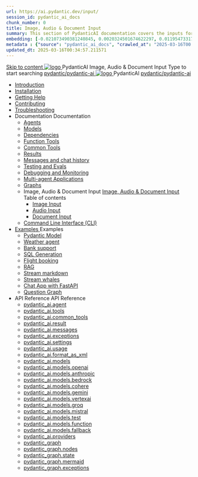 ```yaml
---
url: https://ai.pydantic.dev/input/
session_id: pydantic_ai_docs
chunk_number: 0
title: Image, Audio & Document Input
summary: This section of PydanticAI documentation covers the inputs for processing images, audio, and documents, providing links to various resources such as installation, troubleshooting, and contributing.
embedding: [-0.021073490381240845, 0.0020324501674622297, 0.011954733170568943, -0.01993909850716591, 0.015794210135936737, 0.015357905998826027, -0.03344998508691788, 0.02795255184173584, -0.005264736711978912, 0.011074853129684925, 0.005711948499083519, -0.07248466461896896, -0.028505204245448112, -0.03263555094599724, 0.00839158333837986, 0.012332864105701447, -0.036387763917446136, 0.005991910118609667, -3.6614324926631525e-05, 0.05930827558040619, 0.05767940729856491, -0.006504567340016365, 0.010027723386883736, 0.017117666080594063, 0.033391810953617096, 0.004028541501611471, 0.0005208380753174424, 0.05840658023953438, 0.019691860303282738, -0.03580602630972862, 0.009133299812674522, -0.023560423403978348, -0.03906376287341118, -0.001307094469666481, 0.011707494035363197, 0.014470754191279411, -0.01082761399447918, 0.012609189376235008, -0.021480707451701164, 0.021626142784953117, 0.011118483729660511, -0.05468345060944557, 0.038045719265937805, 0.018266599625349045, -0.071146659553051, -0.0011334818555042148, 0.0036122347228229046, 0.022498751059174538, 0.0021469800267368555, 0.002636004239320755, -0.08685360848903656, 0.010529473423957825, -0.03734763339161873, 0.009925919584929943, -0.012405580841004848, -0.002154251793399453, -0.04342680424451828, 0.014136253856122494, 0.0004849338729400188, -0.04171067476272583, 0.023662228137254715, -0.002632368355989456, 0.005101122427731752, 0.07353179156780243, -0.05162932351231575, 0.002857792191207409, -0.0586392767727375, 0.00926419161260128, -0.06416579335927963, -0.04226332902908325, 0.03696950525045395, 0.03886015713214874, -0.04136163368821144, -0.059628233313560486, -0.014259873889386654, -0.025712857022881508, 0.021669771522283554, 0.0758005753159523, -0.021364359185099602, -0.06678362190723419, -0.0009371449123136699, 0.04380493611097336, -0.005813752766698599, -0.016463208943605423, -0.026963595300912857, -0.007933463901281357, -0.025247465819120407, -0.005064764060080051, -0.012841884978115559, -0.030715811997652054, -0.03408989682793617, -0.002755987923592329, -0.030657637864351273, 0.006006453651934862, 0.05951188504695892, 0.015997817739844322, -0.0007694405503571033, 0.00036563194589689374, -0.006617279257625341, 0.010733081959187984, 0.017728490754961967, -0.03147207200527191, -0.042001545429229736, 0.01896468736231327, 0.03278098255395889, -0.017452165484428406, 0.024563923478126526, -0.015706948935985565, -0.006035540718585253, -0.004592101089656353, -0.11274099349975586, -0.02536381408572197, -0.04217606782913208, 0.031152116134762764, -0.053083669394254684, -0.014419851824641228, 0.013329091481864452, -0.005293823778629303, -0.004806617274880409, -0.04953506216406822, -0.03694041818380356, 0.008718810975551605, 0.013779939152300358, 0.01132209226489067, 0.04915693402290344, 0.00038017542101442814, -0.024593010544776917, -0.034235332161188126, -0.0589592345058918, -0.025378357619047165, 0.01940099149942398, -0.0064791166223585606, 0.03696950525045395, -0.036736808717250824, -0.010863972827792168, -0.020040903240442276, -0.022382402792572975, 0.005573785398155451, -0.039790935814380646, 0.035456981509923935, 0.046306412667036057, -0.022309685125947, -0.013809026218950748, 0.040634460747241974, -0.03359542042016983, 0.006053720135241747, -0.03621324524283409, -0.010471299290657043, -0.04077989235520363, 0.011685679666697979, 0.038947414606809616, 0.02364768460392952, -0.04682997614145279, -0.04377584904432297, -0.03359542042016983, 0.020520837977528572, 0.038074806332588196, 0.03321728855371475, 0.0022269689943641424, -0.04778984561562538, -0.011758396402001381, 0.03987819701433182, -0.024287596344947815, 0.0030904875602573156, -0.029988637194037437, -0.0051847477443516254, -0.04002363234758377, -0.006268236320465803, -0.05430532246828079, -0.05605053901672363, -0.03385720029473305, -0.02111712098121643, -0.01833931729197502, 0.00336135970428586, -0.0006517292931675911, -0.03536972403526306, -0.014543470926582813, -0.025872835889458656, -0.022164249792695045, -0.0461609773337841, -0.02754533477127552, 0.002043357817456126, -0.033769939094781876, -0.018513839691877365, 0.006315502338111401, -0.033304549753665924, -0.008922419510781765, 0.011423896998167038, -0.03353724628686905, 0.055323366075754166, 0.013990819454193115, 0.039820022881031036, 0.05069854110479355, 0.02770531363785267, 0.03281006962060928, -0.0365041121840477, 0.07073944807052612, -0.02436031401157379, 0.01956096850335598, -0.004639367572963238, 0.006548197939991951, 0.02133527211844921, 0.013452710583806038, 0.011227560229599476, -0.0011852929601445794, -0.037696678191423416, 0.014448938891291618, 0.005395628046244383, -0.020579012110829353, -0.02745807357132435, 0.05538154020905495, -0.05968640744686127, 0.016259601339697838, -0.0165359266102314, -0.03664954751729965, 0.0018888333579525352, -0.06439848989248276, 0.01705949194729328, -0.007773485500365496, 0.032461028546094894, -0.03609689697623253, 0.07103031128644943, 0.0405471995472908, 0.003948552533984184, -0.012551016174256802, 0.011394809931516647, 0.0442994125187397, -0.05509066954255104, 0.027778029441833496, 0.004413943737745285, 0.015328818932175636, 0.019604599103331566, -0.0032904604449868202, 0.0029286914505064487, 0.014907058328390121, -0.046190064400434494, 0.01662318781018257, -0.012049266137182713, 0.012740081176161766, -0.008195245638489723, 0.006090078502893448, -0.004628459922969341, 0.012543744407594204, 0.02866518124938011, 0.0035613325890153646, 0.006664545740932226, -0.01065309252589941, -0.03342089802026749, 0.039820022881031036, 0.046655457466840744, 0.029130572453141212, -0.010929418727755547, 0.00839158333837986, 0.004984774626791477, 0.0016952233854681253, -0.021349815651774406, -0.0294796172529459, 0.005061128176748753, -0.032839156687259674, 0.02190246805548668, 0.0049993181601166725, 0.02078261971473694, -0.01759760081768036, -0.012420124374330044, -0.006908148992806673, -0.027239922434091568, -0.027385355904698372, 0.03606780990958214, -0.05026223883032799, -0.04639367386698723, 0.00655183382332325, 0.03443894162774086, 0.059570059180259705, -0.017583057284355164, -0.05299640819430351, 0.02092805504798889, 0.00038381130434572697, 0.025043858215212822, -0.0026032812893390656, 0.013823569752275944, -0.007817115634679794, 0.0030650366097688675, 0.03824932873249054, 0.03737672045826912, -0.007304458413273096, 0.03667863458395004, 0.010660364292562008, -0.03539881110191345, -0.012820069678127766, -0.02040448971092701, 0.04133254662156105, 0.01034040842205286, 0.040663544088602066, -0.035078853368759155, 0.025232922285795212, -0.010238603688776493, 0.0642821416258812, 0.013983547687530518, 0.04269963130354881, -0.007737126667052507, 0.04851701855659485, 0.0030614007264375687, -0.00987501721829176, -0.007584420498460531, -0.012485570274293423, 0.02108803391456604, -0.011685679666697979, -0.0101367998868227, 0.04982593283057213, -0.03909284994006157, -0.03833658993244171, 0.013343635015189648, -0.004755714908242226, -0.04037267714738846, -0.02702176943421364, -0.0318211168050766, 0.07388083636760712, -0.01299459207803011, 0.044968415051698685, -0.040285415947437286, -0.04746989160776138, -0.04464845731854439, 0.053549062460660934, 0.02236785925924778, -0.058319319039583206, -0.002617824822664261, -0.0012607371900230646, 0.0022178792860358953, -0.03528246283531189, -0.0318211168050766, 0.01659410074353218, -0.009962277486920357, -0.008726082742214203, 0.023371359333395958, -0.010304049588739872, -0.03440985456109047, -0.02539290115237236, 0.01566331833600998, -0.032926417887210846, 0.026629095897078514, -0.056486841291189194, -0.05293823406100273, -0.03830750286579132, -0.005711948499083519, -0.0017224923940375447, 0.013852656818926334, -0.0036922236904501915, 0.034671634435653687, -0.003186838235706091, -0.0010198609670624137, -0.010442212224006653, -0.0012389220064505935, 0.015227014198899269, 0.03886015713214874, -0.029392356052994728, 0.000814888859167695, -0.025654682889580727, -0.017946643754839897, -0.03627141937613487, 0.01896468736231327, -0.06945961713790894, -0.010783984325826168, -0.009024224244058132, 0.007489887531846762, 0.0028341589495539665, -0.004446666222065687, -0.02683270536363125, -0.03342089802026749, 0.010522201657295227, -0.004588465206325054, 0.01961914263665676, 0.0008453392656520009, -0.011053037829697132, -0.021451620385050774, -0.024374857544898987, -0.04735354334115982, -0.0474117174744606, 0.0009030586807057261, -0.0016588646685704589, 0.03746398165822029, -0.004050356801599264, 0.003434077138081193, 0.02212061919271946, 0.008551561273634434, 0.032926417887210846, 0.02274598926305771, -0.0008271599072031677, 0.008522474206984043, 5.4623233154416084e-05, 0.05939553678035736, 0.06055901572108269, -0.029625050723552704, -0.023225924000144005, 0.005588328931480646, 0.02405490167438984, 0.016245057806372643, -0.020855337381362915, 0.01628868840634823, 0.05750488489866257, 0.012201972305774689, 0.013409080915153027, 0.012776440009474754, -0.02748716063797474, 0.0057228561490774155, -0.00772985490038991, 0.01213652640581131, 0.06556196510791779, 0.026410944759845734, 0.007504431065171957, -0.013350906781852245, 0.046306412667036057, -0.024723900482058525, 0.013903558254241943, -0.030861245468258858, -0.018397491425275803, -0.04682997614145279, 0.014979775063693523, 0.01737944781780243, 0.00882788747549057, 0.048836976289749146, -0.022353315725922585, -0.07044857740402222, -0.037580329924821854, -0.022978683933615685, -0.07039040327072144, 0.0517747588455677, 0.07649865746498108, -0.022222423925995827, 0.02770531363785267, -0.04569558799266815, 0.004653910640627146, 0.0150524927303195, 0.053549062460660934, 0.0018724718829616904, 0.016041448339819908, -0.027821660041809082, 0.003135936101898551, 0.038452938199043274, 0.012071081437170506, 0.0160705354064703, 0.032548289746046066, -0.04249602183699608, -0.031123029068112373, 0.022062446922063828, -0.023167749866843224, -0.007380811497569084, 0.008987865410745144, -0.0327518992125988, -0.023720402270555496, -0.03839476406574249, 0.01871744729578495, 0.00672271940857172, -0.0005894650821574032, 0.023065945133566856, -0.00783165916800499, -0.03822024166584015, 0.08225787431001663, -0.019662773236632347, 0.04130345955491066, -0.009256919845938683, 0.04139072075486183, 0.011918374337255955, -0.0433686301112175, 0.024433031678199768, -0.0006871790392324328, -0.013016406446695328, 0.015227014198899269, -0.00025791936786845326, -0.004290324170142412, 0.005013861693441868, 0.027196291834115982, -0.026600008830428123, -0.00550470408052206, -0.028723355382680893, -0.027748944237828255, -0.024258509278297424, 0.04249602183699608, 0.028752442449331284, -0.03193746134638786, -0.003275916911661625, 0.027385355904698372, -0.027879834175109863, -0.0145071130245924, 0.001322546973824501, 0.0013634504284709692, 0.07772031426429749, -0.03059946373105049, -0.04313593730330467, 0.0028396127745509148, -0.0035013407468795776, -0.014790710061788559, 0.0050429487600922585, 0.03918011114001274, -0.01896468736231327, 0.02021542564034462, 0.005551970098167658, -0.04045993834733963, 0.0024505748879164457, -0.011736581102013588, -0.024563923478126526, -0.002097895834594965, -0.026469117030501366, -0.01806299202144146, 0.03222833201289177, 0.0031941100023686886, -0.02373494580388069, 0.014579829759895802, -0.007889833301305771, 0.0065154749900102615, 0.02364768460392952, -0.034584373235702515, -0.005195654928684235, 0.0018815615912899375, 0.040634460747241974, 0.026934508234262466, 0.04290324077010155, 0.0030086806509643793, 0.03577693924307823, -0.004377584904432297, 0.00937326718121767, 0.027181748300790787, -0.03694041818380356, 0.001357996603474021, -0.004799345508217812, 0.006490024272352457, -0.02651274763047695, -0.03231559321284294, -0.03219924494624138, -0.015110666863620281, -0.022935055196285248, 0.016172340139746666, -0.0044612097553908825, 0.011096668429672718, -0.00413398165255785, -0.06637640297412872, 0.0010562195675447583, 9.311229950981215e-05, -0.00174703449010849, -0.041041675955057144, -0.022687815129756927, 0.0011034859344363213, 0.008457028307020664, -0.03734763339161873, 0.014434395357966423, 0.0037922102492302656, 0.0165359266102314, 0.00839158333837986, -0.0087333545088768, -0.009380538947880268, 0.029188746586441994, 0.0792328342795372, -0.02274598926305771, 0.01650683954358101, -0.029377812519669533, 0.0170013178139925, 0.03667863458395004, -0.00493750860914588, -0.00990410428494215, 0.022382402792572975, 0.0008203426841646433, 0.0046248240396380424, -0.024723900482058525, 0.01812116615474224, 0.02165522798895836, -0.026963595300912857, 0.03990728408098221, 0.03281006962060928, -0.02501477114856243, -0.035427894443273544, -0.010238603688776493, -0.006610007956624031, -0.01735036075115204, -0.003123210510239005, -0.01481979712843895, -0.01977912150323391, 0.007744398433715105, -0.009736853651702404, -0.0198082085698843, -0.024374857544898987, -0.0013725401367992163, -0.04013998061418533, -0.036358676850795746, 0.008107985369861126, 0.018237512558698654, -0.05113484710454941, 0.012383765541017056, -0.0014598009875044227, -0.010253147222101688, 0.015125210396945477, 0.003992182668298483, 0.02833068184554577, -0.015925101935863495, 0.0002433759073028341, -0.02245512045919895, -0.01044948399066925, 0.002459664596244693, 0.05462528020143509, -0.01849929615855217, -0.03778393939137459, 0.02280416339635849, -0.004381220787763596, -0.03746398165822029, -0.02392400987446308, 0.028912421315908432, 0.0001763395848684013, 0.0015897832345217466, 0.004755714908242226, 0.003952188417315483, -0.008442484773695469, -0.0067990729585289955, -0.020142707973718643, -0.012245602905750275, -0.009693223983049393, -0.03880198299884796, -0.015037949196994305, 0.02361859753727913, -0.053927190601825714, 0.03315911442041397, 0.0517747588455677, -0.043688587844371796, -0.01681225374341011, 0.0023178658448159695, 0.017481252551078796, -0.006660909857600927, -0.003712221048772335, 0.006199154537171125, -0.012296505272388458, -0.05328727886080742, -0.035922374576330185, -0.00277234916575253, -0.030686724931001663, 0.04557923972606659, 0.04589919373393059, 0.029537789523601532, -0.016463208943605423, 0.004712084773927927, 0.0056574102491140366, -0.03048311546444893, 0.0026341862976551056, -0.03781302645802498, 0.011816570535302162, 0.03787120059132576, -0.0025687406305223703, -0.025945553556084633, 0.034002635627985, -0.02931963838636875, -0.01100940816104412, -0.010507658123970032, 0.021698858588933945, -0.011569331400096416, 0.004959323909133673, -0.0016597736394032836, 0.024825705215334892, -0.004584829322993755, 0.020913511514663696, -0.003314093453809619, -0.016637731343507767, -0.02882516011595726, -0.035049766302108765, 0.022920511662960052, -0.03952915593981743, 0.02209153212606907, 0.025407444685697556, -0.03388628736138344, -0.02427305281162262, 0.023807663470506668, 0.032926417887210846, 0.04083806648850441, 0.006926328409463167, 0.016390491276979446, -0.024622097611427307, 0.015096123330295086, 0.03304276615381241, 0.03359542042016983, 0.0019451893167570233, -0.01471072155982256, 0.017204927280545235, -0.05587601661682129, -0.00554469833150506, 0.012121983803808689, -0.026309140026569366, 0.008696995675563812, -0.08458483219146729, 0.017510339617729187, 0.05799936503171921, -0.032926417887210846, 0.02489842288196087, 0.019022859632968903, 0.006206426303833723, 0.04560832679271698, 0.020957142114639282, -0.022106075659394264, 0.0145871015265584, -0.011569331400096416, -0.0017670317320153117, 0.026003727689385414, -0.01400536298751831, 0.020695360377430916, -0.012078353203833103, -0.11774394661188126, -0.024011271074414253, -0.005773758050054312, -0.011540244333446026, -0.004384856671094894, -0.016419578343629837, -0.009642321616411209, 0.007904376834630966, 0.007329909596592188, 0.04607371613383293, -0.0386856347322464, -0.024840248748660088, 0.012820069678127766, -0.021378902718424797, 0.00911148451268673, -0.006130073219537735, -0.0006944507476873696, 0.0058791982010006905, 0.010180429555475712, -0.021422533318400383, -0.03470072150230408, -0.029552333056926727, 0.009227832779288292, -0.011583874933421612, 0.010304049588739872, 0.011489341966807842, -0.025480162352323532, -0.016245057806372643, -0.004643003456294537, -0.020549925044178963, 0.0025214743800461292, 0.0009662318625487387, -0.007715311367064714, 0.0023742218036204576, -0.015997817739844322, -0.004166704602539539, -0.009816843084990978, -0.057853929698467255, 0.0361841581761837, -0.032926417887210846, 0.004435758572071791, -0.008217060938477516, -0.020099077373743057, -0.0011943825520575047, -0.008653365075588226, -0.027094487100839615, -0.03696950525045395, 0.010333136655390263, 0.05433440953493118, -0.03659137338399887, -0.010478571057319641, -0.009162386879324913, 0.013285460881888866, -0.0174667090177536, -0.019022859632968903, 2.968345143017359e-06, -0.001715220627374947, -0.008631550706923008, -7.18652008799836e-05, -0.002392400987446308, 0.008856973610818386, 0.007686224766075611, 0.019604599103331566, -0.03528246283531189, 0.025480162352323532, 0.0027687132824212313, -0.02152433805167675, 0.018862882629036903, -0.007169931195676327, -0.01986638270318508, 0.0006540017202496529, -0.00926419161260128, -0.007853474467992783, 0.011671136133372784, 0.03344998508691788, 0.023007771000266075, -0.031239377334713936, 0.01921192556619644, -0.04130345955491066, 0.01678316667675972, 0.00015816025552339852, -0.012107440270483494, -0.005897377617657185, 0.006002817768603563, -0.005471981130540371, 0.013387265615165234, -0.011554787866771221, -0.00675544235855341, -0.031181203201413155, -0.04176884889602661, -0.02457846701145172, -0.04944780096411705, 0.0014379856875166297, 0.011074853129684925, -0.020535381510853767, 0.012841884978115559, -0.024854792281985283, 0.0007099031936377287, -0.09697587043046951, -0.0037085851654410362, -0.008398855105042458, -0.009540516883134842, 0.038103893399238586, -0.027879834175109863, 0.00998409278690815, 0.035893287509679794, -0.002814161591231823, -0.025480162352323532, -0.002434213412925601, 0.0036758624482899904, -0.023633141070604324, -0.004890242125838995, 0.030395854264497757, -0.032431941479444504, 0.04269963130354881, 0.009540516883134842, 0.026905421167612076, -0.002252420177683234, -0.032053809612989426, -0.003814025316387415, 0.005010225810110569, 0.04034359008073807, -0.05029132217168808, -0.0007430805126205087, 0.0019161023665219545, 0.030454028397798538, 0.03452620282769203, 0.02795255184173584, -0.03519520163536072, -0.0421178936958313, -0.012383765541017056, 0.03347907215356827, 0.005526518914848566, 0.04121619835495949, 0.006431850139051676, 0.024229424074292183, 0.006231877487152815, 0.00035699678119271994, 0.012078353203833103, -0.028068900108337402, 0.0067845294252038, 0.008486115373671055, 0.02102985978126526, -0.000649002380669117, -0.018819252029061317, 0.006199154537171125, 0.0021833386272192, 0.034613460302352905, 0.01100940816104412, 0.036853156983852386, 0.0027414443902671337, 0.009845930151641369, 0.02130618505179882, 0.03667863458395004, -0.03435168042778969, 0.014332590624690056, 0.015503340400755405, 0.010580375790596008, -0.011867472901940346, 0.0049775028601288795, -0.009067854844033718, -0.010791256092488766, -0.02942144311964512, -0.013729036785662174, -0.04083806648850441, 0.008413398638367653, -0.012689178809523582, -0.009664136916399002, -0.015736036002635956, 0.03321728855371475, 0.00618461100384593, -0.009882288984954357, -0.019517337903380394, 0.00560650834813714, 0.01975003443658352, 0.008253419771790504, 0.00179793662391603, -0.03179202973842621, 0.04906967282295227, -0.031995635479688644, -0.03600963577628136, 0.02898513898253441, -0.017103122547268867, 0.00823887623846531, -0.012005635537207127, -0.026789074763655663, -0.0015497886342927814, -0.007962550967931747, 0.01833931729197502, -0.024636641144752502, 0.005122937727719545, -0.0049775028601288795, -0.032490115612745285, 0.011365722864866257, -0.0007903467630967498, 0.013765395618975163, 0.02411307580769062, 0.011038494296371937, 0.05546880140900612, 0.008864245377480984, -0.016434121876955032, 0.014543470926582813, -0.012121983803808689, 0.021669771522283554, -0.021160751581192017, -0.039383720606565475, -0.002205153927206993, 0.019459163770079613, 0.01152570080012083, 0.01871744729578495, 0.0032704630866646767, -0.022295141592621803, -0.01650683954358101, -0.003908557817339897, 0.05549788847565651, -0.00024383039271924645, -0.05206562578678131, 0.004017633851617575, 0.021320728585124016, -0.012158341705799103, -0.016695905476808548, 0.051891107112169266, -0.00852974597364664, -0.008580648340284824, -0.011569331400096416, 0.0042066993191838264, -0.01691405661404133, 0.0012898241402581334, 0.017393991351127625, -0.0007576239877380431, -0.049622323364019394, 0.03865654766559601, 0.002046993700787425, -0.020113620907068253, 0.030744899064302444, -0.01593964546918869, -0.00611552968621254, 0.0014107166789472103, 0.010536745190620422, -0.009787756018340588, -0.010834885761141777, -0.011053037829697132, -0.06445666402578354, 0.0032086533028632402, -0.008755169808864594, 0.007071762811392546, -0.0016497750766575336, -0.013838113285601139, 0.032431941479444504, -0.012114712037146091, -0.006882697809487581, 0.027908921241760254, -0.0068208882585167885, 0.020724447444081306, -0.012005635537207127, -0.03842385113239288, -0.015605145134031773, 0.007853474467992783, -0.006151888519525528, 0.030424941331148148, -0.0012898241402581334, -0.02648366056382656, -0.002048811409622431, -0.004512112122029066, -0.015736036002635956, -0.00671544810757041, -0.02430213987827301, 0.006759078241884708, 8.743126090848818e-05, 0.028403399512171745, 0.04037267714738846, 0.03310094028711319, 0.011082124896347523, 0.08435213565826416, 0.058232057839632034, 0.0012861882569268346, -0.027036312967538834, 0.027748944237828255, -0.021349815651774406, -0.01828114315867424, -0.007129936944693327, 0.023880379274487495, 0.04092532768845558, -0.00033836293732747436, 0.001297095906920731, 0.01471072155982256, -0.013438167981803417, 0.02361859753727913, 0.03694041818380356, 0.0005421987734735012, -0.014361677691340446, 0.044532109051942825, -0.019284643232822418, 0.015314275398850441, 0.029130572453141212, 0.010434940457344055, -0.0024105804041028023, 0.0007117211353033781, 0.01716129668056965, 0.03472980856895447, 0.02002635970711708, -0.020317230373620987, -0.008849702775478363, 0.026149161159992218, -0.020797163248062134, -0.01825205609202385, 0.027239922434091568, 0.024971140548586845, -0.018382947891950607, 0.007882561534643173, 0.010478571057319641, -0.002272417303174734, -0.013845385052263737, 0.031646594405174255, -0.01618688367307186, 0.002319683786481619, -0.023036858066916466, -0.007031768560409546, -0.007166295312345028, -0.03144298493862152, -0.024665728211402893, 0.014630732126533985, 0.013765395618975163, 0.020666273310780525, 0.0238658357411623, 0.003234104486182332, 0.01236922200769186, 0.012936417944729328, -0.006606372073292732, 0.017553970217704773, -0.01915375143289566, -0.002914148150011897, 0.02975594252347946, 0.004024905618280172, 0.024636641144752502, 0.011053037829697132, 0.03909284994006157, -0.01374358031898737, -0.006330045871436596, 0.0193428173661232, 0.003572240239009261, -0.023356815800070763, 0.007824387401342392, 0.010034995153546333, 0.022469663992524147, 0.044619370251894, -0.006497296039015055, -0.01803390495479107, -0.00916965864598751, 0.02732718177139759, 0.03734763339161873, 0.00410125870257616, 0.026934508234262466, -0.02174248918890953, 0.03228650614619255, -0.005853747017681599, -0.018324773758649826, 0.018586555495858192, 0.0056792255491018295, 0.032053809612989426, 0.0028559742495417595, 0.0015588783426210284, -0.006148252636194229, -0.015212470665574074, -0.0034177156630903482, -0.007133572828024626, 0.024127619341015816, 0.02923237718641758, -0.02111712098121643, 0.02801072597503662, 0.004839340224862099, -0.0014007181162014604, -0.014812525361776352, -0.022382402792572975, -0.00503931287676096, -0.030017724260687828, 0.007497159298509359, -0.02495659701526165, -0.04517202079296112, 0.007246284745633602, -0.0008185247424989939, -0.00021201654453761876, 0.026309140026569366, -0.023574966937303543, -0.028301594778895378, -0.03004681132733822, 0.0011971094645559788, -0.003661318914964795, 0.007722583133727312, 0.018353860825300217, -0.0010498568881303072, -0.01809207908809185, -0.01319820061326027, 0.005922828800976276, -0.011860201135277748, 0.0058428398333489895, 0.012354678474366665, -0.028287051245570183, 0.01438349299132824, 0.033391810953617096, 0.012754624709486961, 0.009795027785003185, 0.0059410082176327705, -0.006399127189069986, 0.005050220526754856, -0.07027405500411987, 0.028214333578944206, 0.020695360377430916, -0.028490660712122917, -0.01703040488064289, 0.009816843084990978, 0.027879834175109863, -0.007540789898484945, 0.009882288984954357, -0.04642276093363762, -0.01737944781780243, -0.008755169808864594, -0.011751124635338783, 0.01287097204476595, 0.017961187288165092, 0.009969549253582954, 0.023255011066794395, 0.004915693309158087, -0.04313593730330467, 0.010071353986859322, 0.006617279257625341, 0.014594373293220997, -0.013583602383732796, 0.029057856649160385, 0.009962277486920357, -0.008275235071778297, 0.02819979004561901, -0.0499131940305233, -0.0005040221731178463, -0.07021588087081909, -0.02514566108584404, -0.008566104806959629, -0.050145890563726425, -0.0062173339538276196, -0.01849929615855217, -0.005919192917644978, -0.007446257397532463, 0.015546971000730991, -0.016361406072974205, 0.011147570796310902, 0.007144480478018522, -0.008013452403247356, -0.017044948413968086, 0.09377630054950714, -0.01983729563653469, -0.02108803391456604, 0.01825205609202385, 0.008740626275539398, 0.024636641144752502, -0.005711948499083519, 0.012921874411404133, 0.010267690755426884, -0.027225378900766373, -0.01672499254345894, 0.033799026161432266, 0.011751124635338783, -0.015445166267454624, 0.01039130985736847, -0.02152433805167675, -0.0033122755121439695, 0.02367677167057991, 0.02882516011595726, -0.000990774016827345, 0.012972776778042316, 0.04037267714738846, -0.025189291685819626, -0.012958233244717121, 0.021640684455633163, 0.010478571057319641, 0.007838930934667587, -0.02798163890838623, 0.03696950525045395, 0.02617824822664261, 0.008617007173597813, -0.05587601661682129, -0.0011289370013400912, 0.003019588300958276, -0.019546424970030785, 0.024345770478248596, -0.004621188156306744, -0.02402581460773945, -0.01768486201763153, 0.00820251740515232, 0.04008180648088455, 0.015576058067381382, -0.02242603339254856, -0.00742444209754467, 0.006220969837158918, 0.013176385313272476, 0.034671634435653687, -0.014805253595113754, 0.005024769343435764, 0.0036576830316334963, -0.028563378378748894, 0.0330718532204628, -0.0023142299614846706, -0.002775985049083829, -0.0135690588504076, -0.01831023022532463, -0.01386720035225153, 0.05337454006075859, 0.0318211168050766, 0.032053809612989426, -0.04979684576392174, 0.027181748300790787, 0.011772939935326576, 0.03833658993244171, -0.0033849929459393024, -0.051891107112169266, -0.007591692265123129, -0.008057083003222942, 0.004519383888691664, 0.04092532768845558, -0.007020860910415649, 0.007700768299400806, 0.011991092003881931, 0.004006726201623678, 0.009765940718352795, 0.03406080976128578, 0.0031450255773961544, 0.015037949196994305, 0.012471026740968227, 0.03170476853847504, -0.014725265093147755, -0.011598418466746807, -0.009911376051604748, 0.036736808717250824, -0.012747352942824364, -0.03664954751729965, 0.016041448339819908, -0.007671681232750416, -0.04156523942947388, 0.022731445729732513, -0.009947733953595161, 0.017801208421587944, -0.01588147133588791, 0.046684544533491135, 0.009824114851653576, 0.022905968129634857, -0.021567968651652336, 0.027559878304600716, 0.0017261282773688436, 0.027996182441711426, 0.005770122166723013, -0.0027541699819266796, -0.05404353886842728, 0.009126028046011925, -0.012092896737158298, 0.014347134158015251, -0.016986774280667305, -0.014107166789472103, -0.022905968129634857, 0.024694813415408134, 0.03499159216880798, 0.015954187139868736, 0.006871790159493685, -0.005293823778629303, -0.014725265093147755, 0.008966050110757351, -0.02817070484161377, -0.005493796430528164, -0.02879607304930687, -0.029770486056804657, 0.003035949543118477, -0.010209516622126102, -0.01737944781780243, -0.018542926758527756, 0.003170476760715246, 0.02274598926305771, 0.00453029153868556, -0.01303822174668312, -0.02037540264427662, -0.007009953260421753, 0.00029518702649511397, 0.008486115373671055, 0.00045584692270495, -0.004312139470130205, -0.0045811934396624565, -0.008107985369861126, 0.010914875194430351, -0.01961914263665676, -0.03772576525807381, 0.009860473684966564, 0.007577148731797934, 0.0237058587372303, 0.02239694632589817, -0.017641231417655945, 0.006744534708559513, -0.016114166006445885, 0.0038976504001766443, 0.0042830524034798145, -0.0056574102491140366, 0.0032995501533150673, -0.01697223074734211, -0.01077671255916357, 0.012521929107606411, 0.02514566108584404, 0.01983729563653469, -0.047615326941013336, 0.015168840996921062, -0.027065400034189224, -0.02945053018629551, -0.005377448629587889, -0.0028468845412135124, 0.0008498841198161244, -0.025596508756279945, -0.002596009522676468, 0.013576330617070198, 0.013067308813333511, 0.013234558515250683, 0.008726082742214203, 0.026658182963728905, 0.000946234620641917, 0.008893332444131374, -0.018150251358747482, 0.003203199477866292, 0.033740852028131485, 0.022033359855413437, -0.014601645059883595, -0.008275235071778297, -0.013183657079935074, 0.0013116393238306046, 0.003861291566863656, -0.026847248896956444, -0.018848339095711708, 0.015430622734129429, -0.010238603688776493, -0.005890105850994587, 0.020477207377552986, -0.04072171822190285, -0.00668272515758872, -0.018397491425275803, -0.03094850666821003, -0.00900240894407034, 0.014136253856122494, 0.01612870953977108, 0.00457028578966856, 0.01545970980077982, 0.05881379917263985, 0.0030977593269199133, -0.00906058307737112, 0.018266599625349045, 0.0032868245616555214, -0.011656592600047588, 0.0097513971850276, -0.007693496532738209, -0.005901013500988483, -0.028257964178919792, 0.020738990977406502, -0.0048793344758450985, 0.011816570535302162, -0.011969276703894138, 0.0038758351001888514, -0.012565559707581997, -0.011998363770544529, 0.0011507521849125624, 0.019415535032749176, 0.011431168764829636, 0.004308503586798906, 0.006024633068591356, 0.0006121892365626991, -0.0013034585863351822, -0.018019361421465874, -0.00809344183653593, 0.0034286233130842447, 0.009278735145926476, -0.016797710210084915, 0.014543470926582813, 0.01299459207803011, 0.025596508756279945, -0.010834885761141777, -0.0038721992168575525, 0.022062446922063828, 0.015546971000730991, -0.020288143306970596, 0.00012873244122602046, -0.004661182407289743, -0.011612962000072002, -0.018237512558698654, -0.01257283054292202, 0.005548334214836359, 0.03315911442041397, -0.019255556166172028, -0.019022859632968903, 0.01724855788052082, -0.007188110612332821, 0.02078261971473694, -0.017015861347317696, 0.008195245638489723, 0.005028405226767063, 0.0030395854264497757, -0.021698858588933945, 0.009249648079276085, 0.002383311279118061, 0.01877562142908573, -0.0008780620992183685, -0.03691133111715317, 0.013729036785662174, -0.048371586948633194, 0.002085170242935419, -0.00675544235855341, -0.01239830907434225, 0.0004531200393103063, -0.04915693402290344, 0.004326682537794113, 0.007620778866112232, -0.004344861954450607, 0.008253419771790504, 0.02105894684791565, -0.028505204245448112, 0.005086578894406557, -0.04427032545208931, -0.011016679927706718, 0.02152433805167675, 0.017830295488238335, -0.006686361040920019, 0.0027414443902671337, 0.0002406490093562752, 0.015343362465500832, 0.028941508382558823, -0.0009489615331403911, -0.011169386096298695, -0.04717902094125748, 0.012100168503820896, -0.021204380318522453, -0.006188246887177229, -0.004544834606349468, 0.03560241684317589, 0.01575057953596115, -0.009525973349809647, -0.01569240540266037, 0.031064854934811592, -0.011314820498228073, 0.04656819626688957, 0.022702358663082123, 0.00911148451268673, -0.0034286233130842447, 0.021757032722234726, 0.03621324524283409, -0.0008944235160015523, 0.011256646364927292, 0.001021678908728063, -0.004435758572071791, -0.009504158981144428, -0.008835159242153168, 0.034177158027887344, 0.012987320311367512, 0.011751124635338783, 0.03830750286579132, -0.007344453129917383, 0.027443530037999153, -0.02517474815249443, 0.02302231453359127, 0.015503340400755405, 0.00349406898021698, 0.0047811660915613174, -0.014238058589398861, 0.014783438295125961, 0.041477981954813004, -0.013452710583806038, 0.01324183028191328, -0.0009880471043288708, 0.008027995936572552, 0.011162114329636097, -0.006304594688117504, 0.024883879348635674, 0.005781029816716909, 0.020288143306970596, 0.0026669090148061514, -0.029843203723430634, -0.011882016435265541, 0.006966322660446167, -0.001256192335858941, 0.022905968129634857, -0.0022360587026923895, 0.03819115459918976, -0.020564468577504158, 0.02732718177139759, -0.0005931009654887021, -0.012296505272388458, 0.02533472701907158, 0.034584373235702515, 0.0036595009732991457, -0.02152433805167675, 0.0002495114167686552, -0.01249284204095602, -0.014965232461690903, 0.012201972305774689, 0.0012298322981223464, -0.0019415534334257245, -0.000689905893523246, -0.012551016174256802, -0.011191201396286488, 0.009896832518279552, 0.017103122547268867, 0.02498568408191204, -0.013765395618975163, -0.0014134435914456844, -0.0010843975469470024, -0.024651184678077698, 0.01959005557000637, -0.04403763264417648, 0.01656501367688179, -0.02236785925924778, -0.011445712298154831, 0.0019106485415250063, 0.014856155961751938, -0.010384038090705872, 0.02214970625936985, -0.006024633068591356, -0.016085078939795494, -0.005010225810110569, -0.005471981130540371, 0.009395082481205463, -0.003475889563560486, 0.03984910994768143, -0.012885515578091145, -0.01034040842205286, -0.015546971000730991, -0.03819115459918976, 0.007304458413273096, 0.015037949196994305, -0.04979684576392174, 0.023502249270677567, -0.011576603166759014, 0.02111712098121643, 0.0031759305857121944, 0.015139753930270672, 0.002196064218878746, -0.0017870290903374553, 0.0063591329380869865, -0.014725265093147755]
metadata : {"source": "pydantic_ai_docs", "crawled_at": "2025-03-16T00:34:57.210265", "url_path": "/input/", "chunk_size": 4873}
updated_dt: 2025-03-16T00:34:57.211571
---
```

[ Skip to content ](https://ai.pydantic.dev/input/#image-audio-document-input)
[ ![logo](https://ai.pydantic.dev/img/logo-white.svg) ](https://ai.pydantic.dev/ "PydanticAI")
PydanticAI 
Image, Audio & Document Input 
Type to start searching
[ pydantic/pydantic-ai  ](https://github.com/pydantic/pydantic-ai "Go to repository")
[ ![logo](https://ai.pydantic.dev/img/logo-white.svg) ](https://ai.pydantic.dev/ "PydanticAI") PydanticAI 
[ pydantic/pydantic-ai  ](https://github.com/pydantic/pydantic-ai "Go to repository")
  * [ Introduction  ](https://ai.pydantic.dev/)
  * [ Installation  ](https://ai.pydantic.dev/install/)
  * [ Getting Help  ](https://ai.pydantic.dev/help/)
  * [ Contributing  ](https://ai.pydantic.dev/contributing/)
  * [ Troubleshooting  ](https://ai.pydantic.dev/troubleshooting/)
  * Documentation  Documentation 
    * [ Agents  ](https://ai.pydantic.dev/agents/)
    * [ Models  ](https://ai.pydantic.dev/models/)
    * [ Dependencies  ](https://ai.pydantic.dev/dependencies/)
    * [ Function Tools  ](https://ai.pydantic.dev/tools/)
    * [ Common Tools  ](https://ai.pydantic.dev/common_tools/)
    * [ Results  ](https://ai.pydantic.dev/results/)
    * [ Messages and chat history  ](https://ai.pydantic.dev/message-history/)
    * [ Testing and Evals  ](https://ai.pydantic.dev/testing-evals/)
    * [ Debugging and Monitoring  ](https://ai.pydantic.dev/logfire/)
    * [ Multi-agent Applications  ](https://ai.pydantic.dev/multi-agent-applications/)
    * [ Graphs  ](https://ai.pydantic.dev/graph/)
    * Image, Audio & Document Input  [ Image, Audio & Document Input  ](https://ai.pydantic.dev/input/) Table of contents 
      * [ Image Input  ](https://ai.pydantic.dev/input/#image-input)
      * [ Audio Input  ](https://ai.pydantic.dev/input/#audio-input)
      * [ Document Input  ](https://ai.pydantic.dev/input/#document-input)
    * [ Command Line Interface (CLI)  ](https://ai.pydantic.dev/cli/)
  * [ Examples  ](https://ai.pydantic.dev/examples/)
Examples 
    * [ Pydantic Model  ](https://ai.pydantic.dev/examples/pydantic-model/)
    * [ Weather agent  ](https://ai.pydantic.dev/examples/weather-agent/)
    * [ Bank support  ](https://ai.pydantic.dev/examples/bank-support/)
    * [ SQL Generation  ](https://ai.pydantic.dev/examples/sql-gen/)
    * [ Flight booking  ](https://ai.pydantic.dev/examples/flight-booking/)
    * [ RAG  ](https://ai.pydantic.dev/examples/rag/)
    * [ Stream markdown  ](https://ai.pydantic.dev/examples/stream-markdown/)
    * [ Stream whales  ](https://ai.pydantic.dev/examples/stream-whales/)
    * [ Chat App with FastAPI  ](https://ai.pydantic.dev/examples/chat-app/)
    * [ Question Graph  ](https://ai.pydantic.dev/examples/question-graph/)
  * API Reference  API Reference 
    * [ pydantic_ai.agent  ](https://ai.pydantic.dev/api/agent/)
    * [ pydantic_ai.tools  ](https://ai.pydantic.dev/api/tools/)
    * [ pydantic_ai.common_tools  ](https://ai.pydantic.dev/api/common_tools/)
    * [ pydantic_ai.result  ](https://ai.pydantic.dev/api/result/)
    * [ pydantic_ai.messages  ](https://ai.pydantic.dev/api/messages/)
    * [ pydantic_ai.exceptions  ](https://ai.pydantic.dev/api/exceptions/)
    * [ pydantic_ai.settings  ](https://ai.pydantic.dev/api/settings/)
    * [ pydantic_ai.usage  ](https://ai.pydantic.dev/api/usage/)
    * [ pydantic_ai.format_as_xml  ](https://ai.pydantic.dev/api/format_as_xml/)
    * [ pydantic_ai.models  ](https://ai.pydantic.dev/api/models/base/)
    * [ pydantic_ai.models.openai  ](https://ai.pydantic.dev/api/models/openai/)
    * [ pydantic_ai.models.anthropic  ](https://ai.pydantic.dev/api/models/anthropic/)
    * [ pydantic_ai.models.bedrock  ](https://ai.pydantic.dev/api/models/bedrock/)
    * [ pydantic_ai.models.cohere  ](https://ai.pydantic.dev/api/models/cohere/)
    * [ pydantic_ai.models.gemini  ](https://ai.pydantic.dev/api/models/gemini/)
    * [ pydantic_ai.models.vertexai  ](https://ai.pydantic.dev/api/models/vertexai/)
    * [ pydantic_ai.models.groq  ](https://ai.pydantic.dev/api/models/groq/)
    * [ pydantic_ai.models.mistral  ](https://ai.pydantic.dev/api/models/mistral/)
    * [ pydantic_ai.models.test  ](https://ai.pydantic.dev/api/models/test/)
    * [ pydantic_ai.models.function  ](https://ai.pydantic.dev/api/models/function/)
    * [ pydantic_ai.models.fallback  ](https://ai.pydantic.dev/api/models/fallback/)
    * [ pydantic_ai.providers  ](https://ai.pydantic.dev/api/providers/)
    * [ pydantic_graph  ](https://ai.pydantic.dev/api/pydantic_graph/graph/)
    * [ pydantic_graph.nodes  ](https://ai.pydantic.dev/api/pydantic_graph/nodes/)
    * [ pydantic_graph.state  ](https://ai.pydantic.dev/api/pydantic_graph/state/)
    * [ pydantic_graph.mermaid  ](https://ai.pydantic.dev/api/pydantic_graph/mermaid/)
    * [ pydantic_graph.exceptions  ](https://ai.pydantic.dev/api/pydantic_graph/exceptions/)